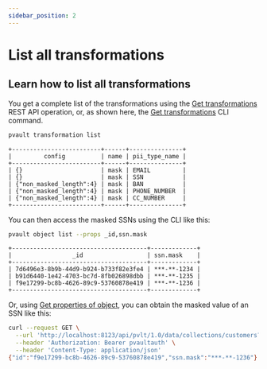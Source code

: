 ```yaml
---
sidebar_position: 2
---
```


# List all transformations

## Learn how to list all transformations

You get a complete list of the transformations using the [Get transformations](/api/operations/list-transformations) REST API operation, or, as shown here, the [Get transformations](/cli/reference#list-all-transformations) CLI command. 

```bash
pvault transformation list
```

```table
+-------------------------+------+---------------+
|         config          | name | pii_type_name |
+-------------------------+------+---------------+
| {}                      | mask | EMAIL         |
| {}                      | mask | SSN           |
| {"non_masked_length":4} | mask | BAN           |
| {"non_masked_length":4} | mask | PHONE_NUMBER  |
| {"non_masked_length":4} | mask | CC_NUMBER     |
+-------------------------+------+---------------+
```

You can then access the masked SSNs using the CLI like this:

```bash
pvault object list --props _id,ssn.mask
```

```table
+--------------------------------------+-------------+
|                 _id                  | ssn.mask    |
+--------------------------------------+-------------+
| 7d6496e3-8b9b-44d9-b924-b733f82e3fe4 | ***-**-1234 |
| b91d6440-1e42-4703-bc7d-8fb026898dbb | ***-**-1235 |
| f9e17299-bc8b-4626-89c9-53760878e419 | ***-**-1236 |
+--------------------------------------+-------------+
```

Or, using [Get properties of object](/api/operations/get-objects), you can obtain the masked value of an SSN like this:

```bash
curl --request GET \
  --url 'http://localhost:8123/api/pvlt/1.0/data/collections/customers?id=f9e17299-bc8b-4626-89c9-53760878e419&props=ssn.mask&reason=Maintenance' \
  --header 'Authorization: Bearer pvaultauth' \
  --header 'Content-Type: application/json'
{"id":"f9e17299-bc8b-4626-89c9-53760878e419","ssn.mask":"***-**-1236"}
```
